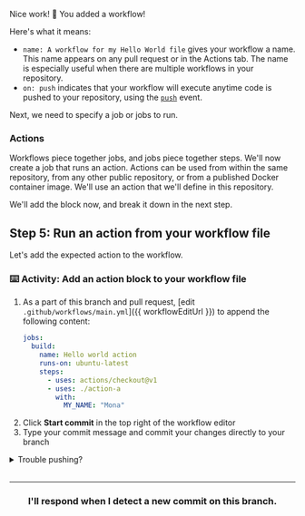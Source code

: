 Nice work! :tada: You added a workflow!

Here's what it means:

- `name: A workflow for my Hello World file` gives your workflow a name. This name appears on any pull request or in the Actions tab. The name is especially useful when there are multiple workflows in your repository.
- `on: push` indicates that your workflow will execute anytime code is pushed to your repository, using the [`push`](https://developer.github.com/v3/activity/events/types/#pushevent) event.

Next, we need to specify a job or jobs to run.

### Actions

Workflows piece together jobs, and jobs piece together steps. We'll now create a job that runs an action. Actions can be used from within the same repository, from any other public repository, or from a published Docker container image. We'll use an action that we'll define in this repository.

We'll add the block now, and break it down in the next step.

## Step 5: Run an action from your workflow file

Let's add the expected action to the workflow.

### :keyboard: Activity: Add an action block to your workflow file

1. As a part of this branch and pull request, [edit `.github/workflows/main.yml`]({{ workflowEditUrl }}) to append the following content:
   ```yaml
   jobs:
     build:
       name: Hello world action
       runs-on: ubuntu-latest
       steps:
         - uses: actions/checkout@v1
         - uses: ./action-a
           with:
             MY_NAME: "Mona"
   ```
1. Click **Start commit** in the top right of the workflow editor
1. Type your commit message and commit your changes directly to your branch

<details><summary>Trouble pushing?</summary>

The `main.yml` file cannot be edited using an integration. Try editing the file using the web interface, or your command line.

It is possible that you are using an integration (like GitHub Desktop or any other tool that authenticates as you and pushes on your behalf) if you receive a message like the one below:

```shell
To https://github.com/your-username/your-repo.git
 ! [remote rejected] your-branch -> your-branch (refusing to allow an integration to update main.yml)
error: failed to push some refs to 'https://github.com/your-username/your-repo.git'
```

</details>
<br />

<hr>
<h3 align="center">I'll respond when I detect a new commit on this branch.</h3>
